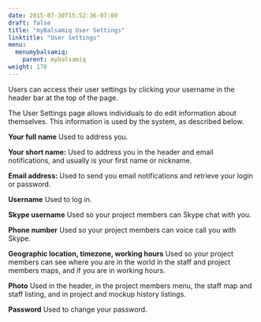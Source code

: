 ```yaml
---
date: 2015-07-30T15:52:36-07:00
draft: false
title: "myBalsamiq User Settings"
linktitle: "User Settings"
menu:
  menumybalsamiq:
    parent: mybalsamiq
weight: 170
---
```


Users can access their user settings by clicking your username in the header bar at the top of the page.

The User Settings page allows individuals to do edit information about themselves. This information is used by the system, as described below.

**Your full name**
 Used to address you.

**Your short name:**
 Used to address you in the header and email notifications, and usually is your first name or nickname.

**Email address:**
 Used to send you email notifications and retrieve your login or password.

**Username**
 Used to log in.

**Skype username**
 Used so your project members can Skype chat with you.

**Phone number**
 Used so your project members can voice call you with Skype.

**Geographic location, timezone, working hours**
 Used so your project members can see where you are in the world in the staff and project members maps, and if you are in working hours.

**Photo**
 Used in the header, in the project members menu, the staff map and staff listing, and in project and mockup history listings.

**Password**
 Used to change your password.
